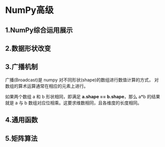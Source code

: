 # NumPy高级

## 1.NumPy综合运用展示

## 2.数据形状改变

## 3.广播机制

广播(Broadcast)是 numpy 对不同形状(shape)的数组进行数值计算的方式， 对数组的算术运算通常在相应的元素上进行。

如果两个数组 a 和 b 形状相同，即满足 **a.shape == b.shape**，那么 a*b 的结果就是 a 与 b 数组对应位相乘。这要求维数相同，且各维度的长度相同。



## 4.通用函数

## 5.矩阵算法